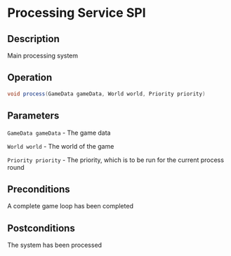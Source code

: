 # Processing Service SPI

## Description

Main processing system

## Operation

```java
void process(GameData gameData, World world, Priority priority)
```

## Parameters

`GameData gameData` - The game data

`World world` - The world of the game

`Priority priority` - The priority, which is to be run for the current process round

## Preconditions

A complete game loop has been completed

## Postconditions

The system has been processed
